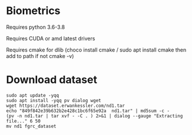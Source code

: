 # Biometrics

Requires python 3.6-3.8

Requires CUDA or amd latest drivers

Requires cmake for dlib (choco install cmake / sudo apt install cmake then add to path if not cmake -v)

# Download dataset

```shell
sudo apt update -yqq
sudo apt install -yqq pv dialog wget
wget https://dataset.erwankessler.com/nd1.tar
echo "849f842e39b632b2e428c1bc6f65e92a  nd1.tar" | md5sum -c -
(pv -n nd1.tar | tar xvf - -C . ) 2>&1 | dialog --gauge "Extracting file..." 6 50
mv nd1 fgrc_dataset
```
